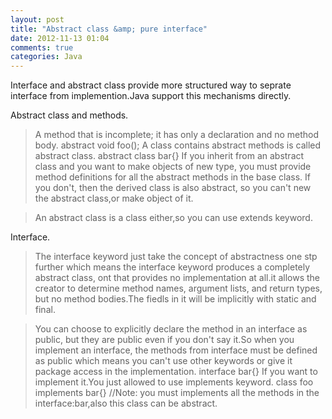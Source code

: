 ```yaml
---
layout: post
title: "Abstract class &amp; pure interface"
date: 2012-11-13 01:04
comments: true
categories: Java
---
```

Interface and abstract class provide more structured way to seprate interface from implemention.Java support this mechanisms directly.

Abstract class and methods.
>A method that is incomplete; it has only a declaration and no method body.
    abstract void foo();
>A class contains abstract methods is called abstract class.
    abstract class bar{}
>If you inherit from an abstract class and you want to make objects of new type, you must provide method definitions for all the abstract methods in the base class. If you don't, then the derived class is also abstract, so you can't new the abstract class,or make object of it.

>An abstract class is a class either,so you can use extends keyword.
<!--more-->
Interface.
>The interface keyword just take the concept of abstractness one stp further which means the interface keyword produces a completely abstract class, ont that provides no implementation at all.it allows the creator to determine method names, argument lists, and return types, but no method bodies.The fiedls in it will be implicitly with static and final.

>You can choose to explicitly declare the method in an interface as public, but they are public even if you don't say it.So when you implement an interface, the methods from interface must be defined as public which means you can't use other keywords or give it package access in the implementation.
    interface bar{}
>If you want to implement it.You just allowed to use implements keyword.
    class foo implements bar{} //Note: you must implements all the methods in the interface:bar,also this class can be abstract.

